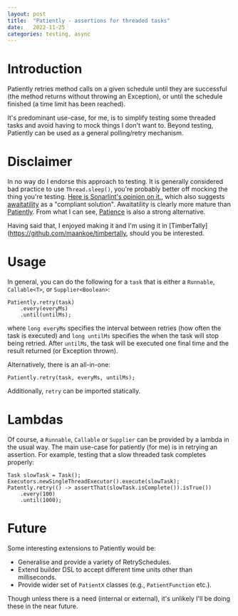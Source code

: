 ```yaml
---
layout: post
title:  "Patiently - assertions for threaded tasks"
date:   2022-11-25
categories: testing, async
---
```



# Introduction

Patiently retries method calls on a given schedule until they are successful (the method returns without throwing an Exception), or until the schedule finished (a time limit has been reached).

It's predominant use-case, for me, is to simplify testing some threaded tasks and avoid having to mock things I don't want to. Beyond testing, Patiently can be used as a general polling/retry mechanism.



# Disclaimer

In no way do I endorse this approach to testing. It is generally considered bad practice to use `Thread.sleep()`, you're probably better off mocking the thing you're testing. [Here is Sonarlint's opinion on it.](https://rules.sonarsource.com/java/RSPEC-2925), which also suggests [awaitatility](http://www.awaitility.org) as a "compliant solution". Awaitatility is clearly more mature than [Patiently](https://github.com/maankoe/patiently). From what I can see, [Patience](https://github.com/redfin/patience) is also a strong alternative.

Having said that, I enjoyed making it and I'm using it in [TimberTally](https://github.com/maankoe/timbertally, should you be interested.



# Usage

In general, you can do the following for a `task` that is either a `Runnable`, `Callable<T>`, or `Supplier<Boolean>`:

```
Patiently.retry(task)
	.every(everyMs)
	.until(untilMs);
```

where `long everyMs` specifies the interval between retries (how often the task is executed) and `long untilMs` specifies the when the task will stop being retried. After `untilMs`, the task will be executed one final time and the result returned (or Exception thrown).

Alternatively, there is an all-in-one:

```
Patiently.retry(task, everyMs, untilMs);
```

Additionally, `retry` can be imported statically.


# Lambdas

Of course, a `Runnable`, `Callable` or `Supplier` can be provided by a lambda in the usual way. The main use-case for patiently (for me) is in retrying an assertion. For example, testing that a slow threaded task completes properly:

```
Task slowTask = Task();
Executors.newSingleThreadExecutor().execute(slowTask);
Patently.retry(() -> assertThat(slowTask.isComplete()).isTrue())
	.every(100)
	.until(1000);
```



# Future

Some interesting extensions to Patiently would be:

* Generalise and provide a variety of RetrySchedules.
* Extend builder DSL to accept different time units other than milliseconds.
* Provide wider set of `PatientX` classes (e.g., `PatientFunction` etc.).


Though unless there is a need (internal or external), it's unlikely I'll be doing these in the near future.






